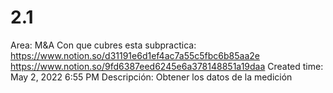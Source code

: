 # 2.1

Area: M&A
Con que cubres esta subpractica: https://www.notion.so/d31191e6d1ef4ac7a55c5fbc6b85aa2e https://www.notion.so/9fd6387eed6245e6a378148851a19daa 
Created time: May 2, 2022 6:55 PM
Descripción: Obtener los datos de la medición
